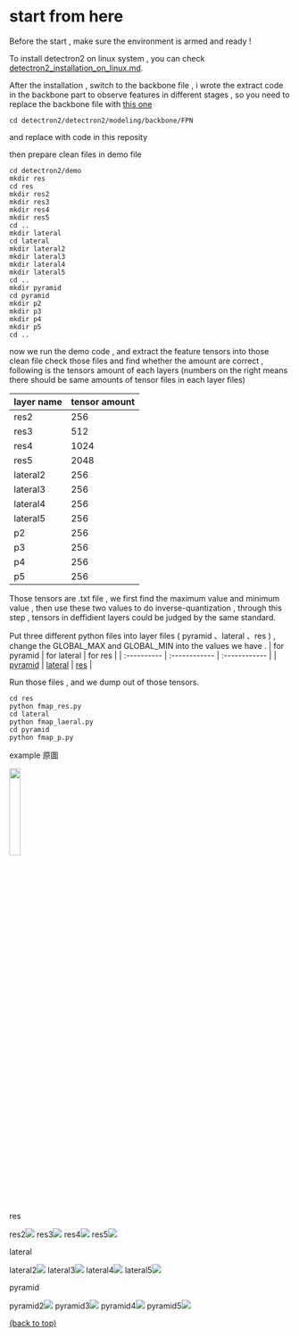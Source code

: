 # start from here

Before the start , make sure the environment is armed and ready !

To install detectron2 on linux system , you can check [detectron2_installation_on_linux.md](detectron2_installation_on_linux.md).

After the installation , switch to the backbone file , i wrote the extract code in the backbone part to observe features in different stages , so you need to replace the backbone file with [this one](FPN_backbone)
  
    cd detectron2/detectron2/modeling/backbone/FPN 
and replace with code in this reposity

then prepare clean files in demo file

    cd detectron2/demo 
    mkdir res
    cd res
    mkdir res2
    mkdir res3
    mkdir res4
    mkdir res5
    cd ..
    mkdir lateral
    cd lateral
    mkdir lateral2
    mkdir lateral3
    mkdir lateral4
    mkdir lateral5
    cd ..
    mkdir pyramid
    cd pyramid
    mkdir p2
    mkdir p3
    mkdir p4
    mkdir p5
    cd ..
now we run the demo code , and extract the feature tensors into those clean file
check those files and find whether the amount are correct , following is the tensors amount of each layers
(numbers on the right means there should be same amounts of tensor files in each layer files)

  |  layer name  |  tensor amount  |
  | :---- | :---- |
  |  res2  |  256  |
  |  res3  |  512  |
  |  res4  |  1024  |
  |  res5  |  2048  |
  |  lateral2  |  256  |
  |  lateral3  |  256  |
  |  lateral4  |  256  |
  |  lateral5  |  256  |
  |  p2  |  256  |
  |  p3  |  256  |
  |  p4  |  256  |
  |  p5  |  256  |

Those tensors are .txt file , we first find the maximum value and minimum value , then use these two values to do inverse-quantization , through this step , tensors in deffidient layers could be judged by the same standard.


Put three different python files into  layer files ( pyramid 、lateral 、res ) , change the GLOBAL_MAX and GLOBAL_MIN into the values we have .
  | for pyramid | for lateral | for res |
  | :---------- | :------------ | :------------ |
  | [pyramid](fmap_p) | [lateral](fmap_lateral) | [res](fmap_res) |

Run those files , and we dump out of those tensors.

    cd res
    python fmap_res.py
    cd lateral
    python fmap_laeral.py
    cd pyramid
    python fmap_p.py

example 原圖

  <img decoding="async" src = https://i.imgur.com/PWfNyST.jpg  width=20%> 

res

  res2<img decoding="async" src = https://i.imgur.com/qI023Wj.png >
  res3<img decoding="async" src = https://i.imgur.com/Pwv5ygs.png >
  res4<img decoding="async" src = https://i.imgur.com/gbh27eu.png >
  res5<img decoding="async" src = https://i.imgur.com/p5cubkp.png >

lateral

  lateral2<img decoding="async" src = https://i.imgur.com/Xj8GTgF.png >
  lateral3<img decoding="async" src = https://i.imgur.com/JAk9oK7.png >
  lateral4<img decoding="async" src = https://i.imgur.com/2JK5y2t.png >
  lateral5<img decoding="async" src = https://i.imgur.com/xmgh8EP.png >

pyramid
  
  pyramid2<img decoding="async" src = https://i.imgur.com/FEdLmG1.png >
  pyramid3<img decoding="async" src = https://i.imgur.com/e4Kr4Bj.png >
  pyramid4<img decoding="async" src = https://i.imgur.com/T9ZWp17.png >
  pyramid5<img decoding="async" src = https://i.imgur.com/qlucbyJ.png >
  

[(back to top)](#start-from-here)
    
    
